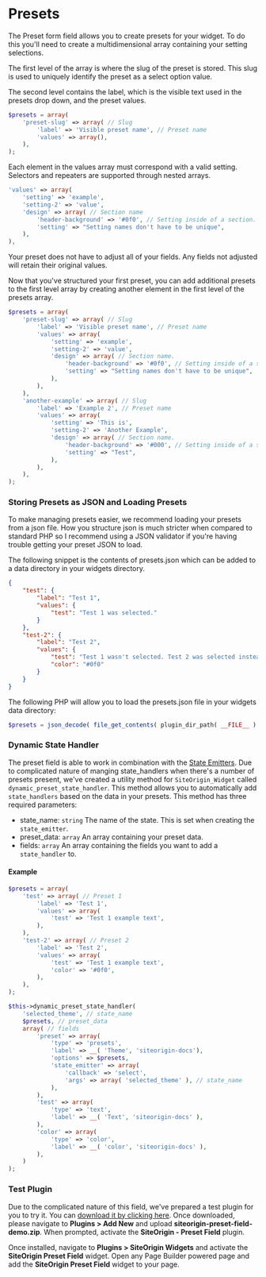 # Presets

The Preset form field allows you to create presets for your widget. To do this you'll need to create a multidimensional array containing your setting selections.

The first level of the array is where the slug of the preset is stored. This slug is used to uniquely identify the preset as a select option value.

The second level contains the label, which is the visible text used in the presets drop down, and the preset values.

```php
$presets = array(
    'preset-slug' => array( // Slug
        'label' => 'Visible preset name', // Preset name
        'values' => array(),
    ),
);
```

Each element in the values array must correspond with a valid setting. Selectors and repeaters are supported through nested arrays.

```php
'values' => array(
    'setting' => 'example',
    'setting-2' => 'value',
    'design' => array( // Section name
        'header-background' => '#0f0', // Setting inside of a section.
        'setting' => "Setting names don't have to be unique",
    ),
),
```

Your preset does not have to adjust all of your fields. Any fields not adjusted will retain their original values.

Now that you've structured your first preset, you can add additional presets to the first level array by creating another element in the first level of the presets array.

```php
$presets = array(
    'preset-slug' => array( // Slug
        'label' => 'Visible preset name', // Preset name
        'values' => array(
            'setting' => 'example',
            'setting-2' => 'value',
            'design' => array( // Section name.
                'header-background' => '#0f0', // Setting inside of a section.
                'setting' => "Setting names don't have to be unique",
            ),
        ),
    ),
    'another-example' => array( // Slug
        'label' => 'Example 2', // Preset name
        'values' => array(
            'setting' => 'This is',
            'setting-2' => 'Another Example',
            'design' => array( // Section name.
                'header-background' => '#000', // Setting inside of a section.
                'setting' => "Test",
            ),
        ),
    ),
);
```

### Storing Presets as JSON and Loading Presets

To make managing presets easier, we recommend loading your presets from a json file. How you structure json is much stricter when compared to standard PHP so I recommend using a JSON validator if you're having trouble getting your preset JSON to load.

The following snippet is the contents of presets.json which can be added to a data directory in your widgets directory.

```json
{
	"test": {
		"label": "Test 1",
		"values": {
			"test": "Test 1 was selected."
		}
	},
	"test-2": {
		"label": "Test 2",
		"values": {
			"test": "Test 1 wasn't selected. Test 2 was selected instead.",
			"color": "#0f0"
		}
	}
}
```

The following PHP will allow you to load the presets.json file in your widgets data directory:

```php
$presets = json_decode( file_get_contents( plugin_dir_path( __FILE__ ) . 'data/presets.json' ), true );
```

### Dynamic State Handler

The preset field is able to work in combination with the [State Emitters](state-emitters.md). Due to complicated nature of manging state_handlers when there's a number of presets present, we've created a utility method for `SiteOrigin_Widget` called `dynamic_preset_state_handler`. This method allows you to automatically add `state_handlers` based on the data in your presets. This method has three required parameters:

- state_name: `string` The name of the state. This is set when creating the `state_emitter`.
- preset_data: `array` An array containing your preset data.
- fields: `array` An array containing the fields you want to add a `state_handler` to.

#### Example

```php
$presets = array(
    'test' => array( // Preset 1
        'label' => 'Test 1',
        'values' => array(
            'test' => 'Test 1 example text',
        ),
    ),
    'test-2' => array( // Preset 2
        'label' => 'Test 2',
        'values' => array(
            'test' => 'Test 1 example text',
            'color' => '#0f0',
        ),
    ),
);

$this->dynamic_preset_state_handler(
    'selected_theme', // state_name
    $presets, // preset_data
    array( // fields
        'preset' => array(
            'type' => 'presets',
            'label' => __( 'Theme', 'siteorigin-docs'),
            'options' => $presets,
            'state_emitter' => array(
                'callback' => 'select',
                'args' => array( 'selected_theme' ), // state_name
            ),
        ),
        'test' => array(
            'type' => 'text',
            'label' => __( 'Text', 'siteorigin-docs' ),
        ),
        'color' => array(
            'type' => 'color',
            'label' => __( 'color', 'siteorigin-docs' ),
        ),
    )
);
```

### Test Plugin

Due to the complicated nature of this field, we've prepared a test plugin for you to try it. You can [download it by clicking here](https://siteorigin.com/wp-content/uploads/2021/06/siteorigin-preset-field-demo.zip). Once downloaded, please navigate to **Plugins > Add New** and upload **siteorigin-preset-field-demo.zip**. When prompted, activate the **SiteOrigin - Preset Field** plugin.

Once installed, navigate to **Plugins > SiteOrigin Widgets** and activate the **SiteOrigin Preset Field** widget. Open any Page Builder powered page and add the **SiteOrigin Preset Field** widget to your page.
